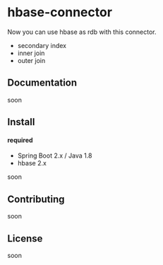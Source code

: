 # hbase-connector
Now you can use hbase as rdb with this connector.
- secondary index
- inner join
- outer join


## Documentation
soon

## Install
#### required
- Spring Boot 2.x / Java 1.8
- hbase 2.x

soon

## Contributing
soon

## License
soon
